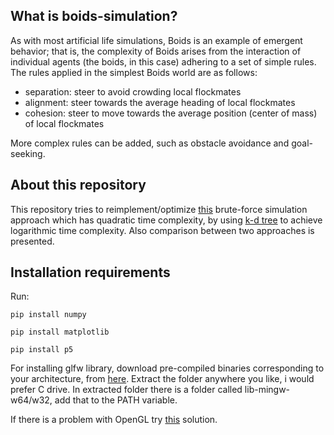 ## What is boids-simulation?

As with most artificial life simulations, Boids is an example of emergent behavior; that is, the complexity of Boids arises from the interaction of individual agents (the boids, in this case) adhering to a set of simple rules. The rules applied in the simplest Boids world are as follows:

* separation: steer to avoid crowding local flockmates
* alignment: steer towards the average heading of local flockmates
* cohesion: steer to move towards the average position (center of mass) of local flockmates

More complex rules can be added, such as obstacle avoidance and goal-seeking.

## About this repository

This repository tries to reimplement/optimize [this](https://github.com/roholazandie/boids) brute-force simulation approach which has quadratic time complexity, by using [k-d tree](https://en.wikipedia.org/wiki/K-d_tree) to achieve logarithmic time complexity. Also comparison between two approaches is presented. 

## Installation requirements

 Run:
 ```
 pip install numpy
 ```
  ```
 pip install matplotlib
 ```
  ```
 pip install p5
 ```
 
For installing glfw library, download pre-compiled binaries corresponding to your architecture, from [here](https://www.glfw.org/download.html).
Extract the folder anywhere you like, i would prefer C drive. In extracted folder there is a folder called lib-mingw-w64/w32, add that to the PATH variable. 

If there is a problem with OpenGL try [this](https://gist.github.com/rb-dahlb/26f316c5b6089807a139fc44ee69f0d1) solution.
